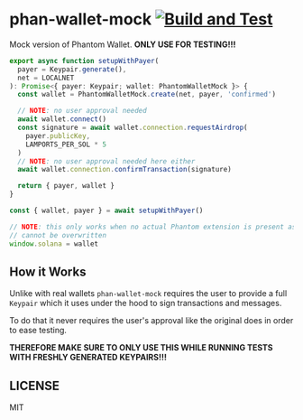 # phan-wallet-mock [![Build and Test](https://github.com/thlorenz/phan-wallet-mock/actions/workflows/build-and-test.yml/badge.svg)](https://github.com/thlorenz/phan-wallet-mock/actions/workflows/build-and-test.yml)

Mock version of Phantom Wallet. **ONLY USE FOR TESTING!!!**

```ts
export async function setupWithPayer(
  payer = Keypair.generate(),
  net = LOCALNET
): Promise<{ payer: Keypair; wallet: PhantomWalletMock }> {
  const wallet = PhantomWalletMock.create(net, payer, 'confirmed')

  // NOTE: no user approval needed
  await wallet.connect()
  const signature = await wallet.connection.requestAirdrop(
    payer.publicKey,
    LAMPORTS_PER_SOL * 5
  )
  // NOTE: no user approval needed here either
  await wallet.connection.confirmTransaction(signature)

  return { payer, wallet }
}

const { wallet, payer } = await setupWithPayer()

// NOTE: this only works when no actual Phantom extension is present as then `window.solana`
// cannot be overwritten
window.solana = wallet
```

## How it Works

Unlike with real wallets `phan-wallet-mock` requires the user to provide a full `Keypair` which
it uses under the hood to sign transactions and messages.

To do that it never requires the user's approval like the original does in order to ease
testing.

**THEREFORE MAKE SURE TO ONLY USE THIS WHILE RUNNING TESTS WITH FRESHLY GENERATED KEYPAIRS!!!**

## LICENSE

MIT
